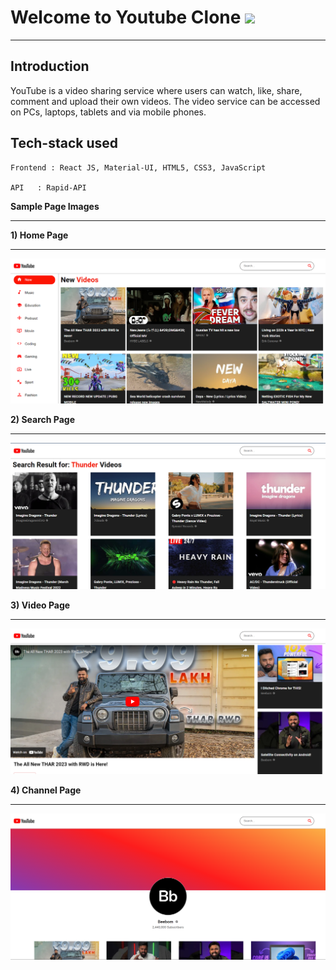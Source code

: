 # Welcome to Youtube Clone <img src="https://raw.githubusercontent.com/MartinHeinz/MartinHeinz/master/wave.gif" width="30px">

---

## **Introduction**

YouTube is a video sharing service where users can watch, like, share, comment and upload their own videos. The video service can be accessed on PCs, laptops, tablets and via mobile phones.

## Tech-stack used

```
Frontend : React JS, Material-UI, HTML5, CSS3, JavaScript

API   : Rapid-API
```

**Sample Page Images**

---

**1) Home Page**

---

<a href="https://youtube-clone-react-pi.vercel.app/"><img src="./src/assets/HomePage.png" alt="Home Page"></a>

**2) Search Page**

---

<img src="./src/assets/SearchPage.png"></img>

**3) Video Page**

---

<img src="./src/assets/VideoPage.png"></img>

**4) Channel Page**

---

<img src="./src/assets/ChannelPage.png"></img>
